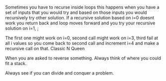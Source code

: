 Sometimes you have to recurse inside loops this happens when you have a 
set of inputs that you would try and based on those inputs you would recursively try
other solution. If a recursive solution based on i=0 doesnt work you return back and loop moves forward
and you try your recursive solution on i=1, ;

The first one might work on i=0, second call might work on i=3, third fail at all i values so you come back
to second call and increment i=4 and make a recursive call on that. Classic N Queen

When you are asked to reverse something. Always think of where you could fit a stack.

Always see if you can divide and conquer a problem.
